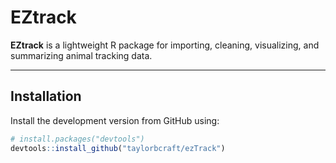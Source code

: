 # EZtrack

**EZtrack** is a lightweight R package for importing, cleaning, visualizing, and summarizing animal tracking data.

---

## Installation

Install the development version from GitHub using:

```r
# install.packages("devtools")
devtools::install_github("taylorbcraft/ezTrack")
